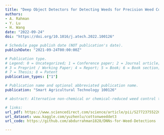 ```yaml
---
title: "Deep Object Detectors for Detecting Weeds for Precision Weed Control"
authors: 
- A. Rahman
- Y. Lu
- H. Wang
date: "2022-09-24"
doi: "https://doi.org/10.1016/j.atech.2022.100126"

# Schedule page publish date (NOT publication's date).
publishDate: "2021-09-24T00:00:00Z"

# Publication type.
# Legend: 0 = Uncategorized; 1 = Conference paper; 2 = Journal article;
# 3 = Preprint / Working Paper; 4 = Report; 5 = Book; 6 = Book section;
# 7 = Thesis; 8 = Patent
publication_types: ["1"]

# Publication name and optional abbreviated publication name.
publication: "Smart Agricultural Technology 100126"

# abstract: Alternative non-chemical or chemical-reduced weed control tactics are critical for future integrated weed management, especially for herbicide-resistant weeds. Through weed detection and localization, machine vision technology has the potential to enable site- and species-specific treatments targeting individual weed plants. However, due to unstructured field circumstances and the large biological variability of weeds, robust and accurate weed detection remains a challenging endeavor. Deep learning (DL) algorithms, powered by large-scale image data, promise to achieve the weed detection performance required for precision weeding. In this study, a three-class weed dataset with bounding box annotations was curated, consisting of 848 color images collected in cotton fields under variable field conditions. A set of 13 weed detection models were built using DL-based onestage and two-stage object detectors, including YOLOv5, RetinaNet, EfficientDet, Fast RCNN and Faster RCNN, by transferring pretrained the object detection models to the weed dataset. RetinaNet (R101-FPN), despite its longer inference time, achieved the highest overall detection accuracy with a mean average precision (mAP@0.50) of 79.98%. YOLOv5n showed the potential for real-time deployment in resource-constraint devices because of the smallest number of model parameters (1.8 million) and the fastest inference (17 ms on the Google Colab) while achieving comparable detection accuracy (76.58% mAP@0.50). Data augmentation through geometric and color transformations could improve the accuracy of the weed detection models by a maximum of 4.2%. The software programs and the weed dataset used in this study are made publicly available (https://github.com/abdurrahman1828/DNNs-for-Weed-Detections; www.kaggle.com/yuzhenlu/cottonweeddet3).

# links:
url_pdf: https://www.sciencedirect.com/science/article/pii/S2772375522000910
url_dataset: www.kaggle.com/yuzhenlu/cottonweeddet3
url_code: https://github.com/abdurrahman1828/DNNs-for-Weed-Detections

---
```

